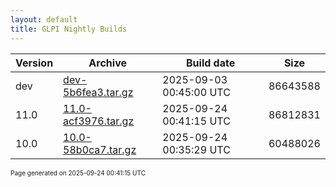 ```yaml
---
layout: default
title: GLPI Nightly Builds
---
```


Version|Archive|Build date|Size
---|---|---|---
dev|[dev-5b6fea3.tar.gz](dev-5b6fea3.tar.gz)|2025-09-03 00:45:00 UTC|86643588
11.0|[11.0-acf3976.tar.gz](11.0-acf3976.tar.gz)|2025-09-24 00:41:15 UTC|86812831
10.0|[10.0-58b0ca7.tar.gz](10.0-58b0ca7.tar.gz)|2025-09-24 00:35:29 UTC|60488026

<font size="1">Page generated on 2025-09-24 00:41:15 UTC</font>
